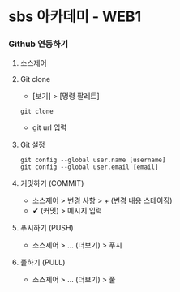 
# sbs 아카데미 - WEB1



### Github 연동하기

1. 소스제어   
2. Git clone
    - [보기] > [명령 팔레트] 
    ```
    git clone
    ```
    - git url 입력

3. Git 설정
   ```
   git config --global user.name [username]
   git config --global user.email [email]
   ```
4. 커밋하기 (COMMIT)
    - 소스제어 > 변경 사항 > + (변경 내용 스테이징)
    - ✔ (커밋) > 메시지 입력

5. 푸시하기 (PUSH)
    - 소스제어 > … (더보기) > 푸시

6. 풀하기 (PULL)
    - 소스제어 > … (더보기) > 풀









  
    


